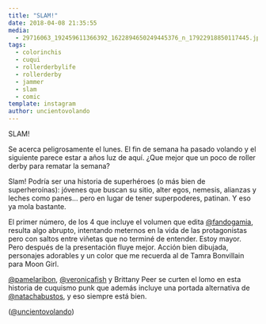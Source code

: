 ```yaml
---
title: "SLAM!"
date: 2018-04-08 21:35:55
media: 
  - 29716063_192459611366392_1622894650249445376_n_17922918850117445.jpg
tags: 
  - colorinchis
  - cuqui
  - rollerderbylife
  - rollerderby
  - jammer
  - slam
  - comic
template: instagram
author: uncientovolando
---
```


SLAM!

Se acerca peligrosamente el lunes. El fin de semana ha pasado volando y el siguiente parece estar a años luz de aquí. ¿Que mejor que un poco de roller derby para rematar la semana?

Slam! Podría ser una historia de superhéroes (o más bien de superheroínas): jóvenes que buscan su sitio, alter egos, nemesis, alianzas y leches como panes... pero en lugar de tener superpoderes, patinan. Y eso ya mola bastante.

El primer número, de los 4 que incluye el volumen que edita [@fandogamia](https://instagram.com/fandogamia), resulta algo abrupto, intentando meternos en la vida de las protagonistas pero con saltos entre viñetas que no terminé de entender. Estoy mayor. Pero después de la presentación fluye mejor. Acción bien dibujada, personajes adorables y un color que me recuerda al de Tamra Bonvillain para Moon Girl.

[@pamelaribon](https://instagram.com/pamelaribon), [@veronicafish](https://instagram.com/veronicafish) y Brittany Peer se curten el lomo en esta historia de cuquismo punk que además incluye una portada alternativa de [@natachabustos](https://instagram.com/natachabustos), y eso siempre está bien.

([@uncientovolando](https://instagram.com/uncientovolando))

